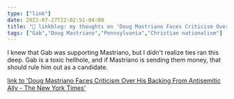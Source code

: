 ```yaml
---
type: ["link"]
date: 2022-07-27T22:02:51-04:00
title: "🔗 linkblog: my thoughts on 'Doug Mastriano Faces Criticism Over His Backing From Antisemitic Ally - The New York Times'"
tags: ["Gab","Doug Mastriano","Pennsylvania","Christian nationalism"]
---
```

I knew that Gab was supporting Mastriano, but I didn't realize ties ran this deep. Gab is a toxic hellhole, and if Mastriano is sending them money, that should rule him out as a candidate.
 

[link to 'Doug Mastriano Faces Criticism Over His Backing From Antisemitic Ally - The New York Times'](https://www.nytimes.com/2022/07/27/us/politics/doug-mastriano-gab.html)
